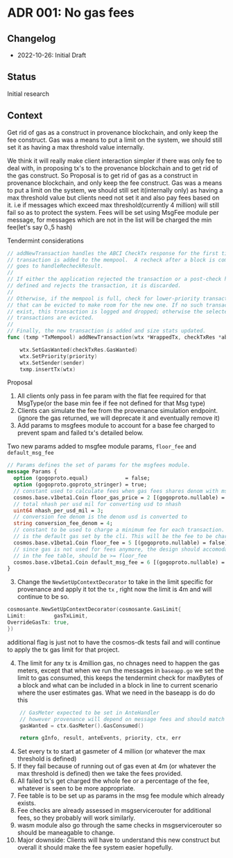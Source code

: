 # ADR 001: No gas fees

## Changelog

- 2022-10-26: Initial Draft

## Status

Initial research

## Context
Get rid of gas as a construct in provenance blockchain, and only keep the fee construct.
Gas was a means to put a limit on the system, we should still set it as having 
a max threshold value internally.

We think it will really make client interaction simpler if there was only fee to deal with, in proposing tx's to the provenance blockchain and to get rid of the gas construct.
So Proposal is to get rid of gas as a construct in provenance blockchain, and only keep the fee construct.
Gas was a means to put a limit on the system, we should still set it(internally only) as having a max threshold value but clients need not set it and also pay fees based on it. i.e if messages which exceed max threshold(currently 4 million) will still fail so as to protect the system.
Fees will be set using MsgFee module per message, for messages which are not in the list will be charged the min fee(let's say 0.,5 hash)

Tendermint considerations
```go
// addNewTransaction handles the ABCI CheckTx response for the first time a
// transaction is added to the mempool.  A recheck after a block is committed
// goes to handleRecheckResult.
//
// If either the application rejected the transaction or a post-check hook is
// defined and rejects the transaction, it is discarded.
//
// Otherwise, if the mempool is full, check for lower-priority transactions
// that can be evicted to make room for the new one. If no such transactions
// exist, this transaction is logged and dropped; otherwise the selected
// transactions are evicted.
//
// Finally, the new transaction is added and size stats updated.
func (txmp *TxMempool) addNewTransaction(wtx *WrappedTx, checkTxRes *abci.ResponseCheckTx) {
```

```go
	wtx.SetGasWanted(checkTxRes.GasWanted)
	wtx.SetPriority(priority)
	wtx.SetSender(sender)
	txmp.insertTx(wtx)
```

Proposal
1. All clients only pass in fee param with the flat fee required for that MsgType(or the base min fee if fee not defined for that Msg type)
2. Clients can simulate the fee from the provenance simulation endpoint.(ignore the gas returned, we will deprecate it and eventually remove it)
3. Add params to msgfees module to account for a base fee charged to prevent spam and failed tx's detailed below.

Two new params added to msgfee module params, `floor_fee` and `default_msg_fee`

```protobuf
// Params defines the set of params for the msgfees module.
message Params {
  option (gogoproto.equal)            = false;
  option (gogoproto.goproto_stringer) = true;
  // constant used to calculate fees when gas fees shares denom with msg fee
  cosmos.base.v1beta1.Coin floor_gas_price = 2 [(gogoproto.nullable) = false,deprecated=true];
  // total nhash per usd mil for converting usd to nhash
  uint64 nhash_per_usd_mil = 3;
  // conversion fee denom is the denom usd is converted to
  string conversion_fee_denom = 4;
  // constant to be used to charge a minimum fee for each transaction. for e.g 0.381 hash (1905nhash * 200000) 200k gas,
  // is the default gas set by the cli. This will be the fee to be charged for spam prevention and failed tx's.
  cosmos.base.v1beta1.Coin floor_fee = 5 [(gogoproto.nullable) = false];
  // since gas is not used for fees anymore, the design should accomodate a fee that should be charged if not present 
  // in the fee table, should be >= floor_fee
  cosmos.base.v1beta1.Coin default_msg_fee = 6 [(gogoproto.nullable) = false];
}
```

3. Change the `NewSetUpContextDecorator` to take in the limit specific for provenance
and apply it tot the `tx` , right now the limit is 4m and will continue to be so.
```go
cosmosante.NewSetUpContextDecorator(cosmosante.GasLimit{
Limit:         gasTxLimit,
OverrideGasTx: true,
})
```

additional flag is just not to have the cosmos-dk tests fail and will continue to apply the tx gas limit for that project.

4. The limit for any tx is 4million gas, no chnages need to happen the gas meters, except that when we run the messages in `baseapp.go` we set the limit to gas consumed, this keeps the tendermint check for maxBytes of a block 
and what can be included in a block in line to current scenario where the user estimates gas.
What we need in the baseapp is do do this
```go
	// GasMeter expected to be set in AnteHandler
	// however provenance will depend on message fees and should match up to just gas consumed
	gasWanted = ctx.GasMeter().GasConsumed()

	return gInfo, result, anteEvents, priority, ctx, err
```

4. Set every tx to start at gasmeter of 4 million (or whatever the max threshold is defined)
5. If they fail because of running out of gas even at 4m (or whatever the max threshold is defined) then we take the fees provided.
6. All failed tx's get charged the whole fee or a percentage of the fee, whatever is seen to be more appropriate.
7. Fee table is to be set up as params in the msg fee module which already exists.
8. Fee checks are already assessed in msgservicerouter for additional fees, so they probably will work similarly.
9. wasm module also go through the same checks in msgservicerouter so should be maneagable to change.
10. Major downside: Clients will have to understand this new construct but overall it should make the fee system easier hopefully.




